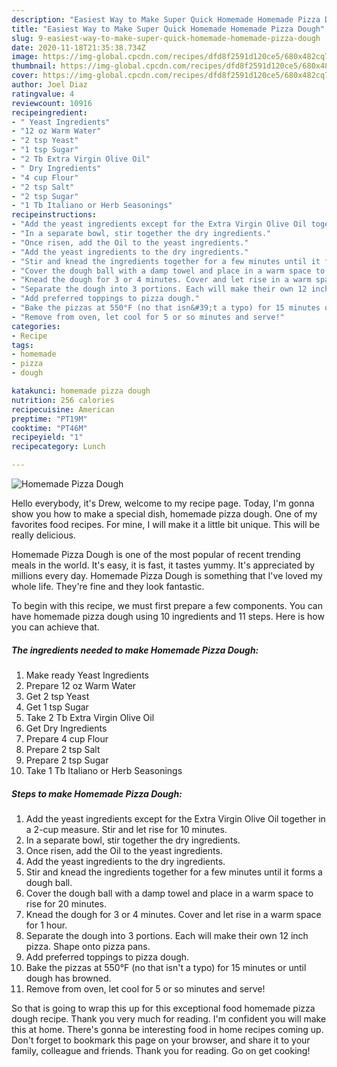 ```yaml
---
description: "Easiest Way to Make Super Quick Homemade Homemade Pizza Dough"
title: "Easiest Way to Make Super Quick Homemade Homemade Pizza Dough"
slug: 9-easiest-way-to-make-super-quick-homemade-homemade-pizza-dough
date: 2020-11-18T21:35:38.734Z
image: https://img-global.cpcdn.com/recipes/dfd8f2591d120ce5/680x482cq70/homemade-pizza-dough-recipe-main-photo.jpg
thumbnail: https://img-global.cpcdn.com/recipes/dfd8f2591d120ce5/680x482cq70/homemade-pizza-dough-recipe-main-photo.jpg
cover: https://img-global.cpcdn.com/recipes/dfd8f2591d120ce5/680x482cq70/homemade-pizza-dough-recipe-main-photo.jpg
author: Joel Diaz
ratingvalue: 4
reviewcount: 10916
recipeingredient:
- " Yeast Ingredients"
- "12 oz Warm Water"
- "2 tsp Yeast"
- "1 tsp Sugar"
- "2 Tb Extra Virgin Olive Oil"
- " Dry Ingredients"
- "4 cup Flour"
- "2 tsp Salt"
- "2 tsp Sugar"
- "1 Tb Italiano or Herb Seasonings"
recipeinstructions:
- "Add the yeast ingredients except for the Extra Virgin Olive Oil together in a 2-cup measure. Stir and let rise for 10 minutes."
- "In a separate bowl, stir together the dry ingredients."
- "Once risen, add the Oil to the yeast ingredients."
- "Add the yeast ingredients to the dry ingredients."
- "Stir and knead the ingredients together for a few minutes until it forms a dough ball."
- "Cover the dough ball with a damp towel and place in a warm space to rise for 20 minutes."
- "Knead the dough for 3 or 4 minutes. Cover and let rise in a warm space for 1 hour."
- "Separate the dough into 3 portions. Each will make their own 12 inch pizza. Shape onto pizza pans."
- "Add preferred toppings to pizza dough."
- "Bake the pizzas at 550°F (no that isn&#39;t a typo) for 15 minutes or until dough has browned."
- "Remove from oven, let cool for 5 or so minutes and serve!"
categories:
- Recipe
tags:
- homemade
- pizza
- dough

katakunci: homemade pizza dough 
nutrition: 256 calories
recipecuisine: American
preptime: "PT19M"
cooktime: "PT46M"
recipeyield: "1"
recipecategory: Lunch

---
```



![Homemade Pizza Dough](https://img-global.cpcdn.com/recipes/dfd8f2591d120ce5/680x482cq70/homemade-pizza-dough-recipe-main-photo.jpg)

Hello everybody, it's Drew, welcome to my recipe page. Today, I'm gonna show you how to make a special dish, homemade pizza dough. One of my favorites food recipes. For mine, I will make it a little bit unique. This will be really delicious.



Homemade Pizza Dough is one of the most popular of recent trending meals in the world. It's easy, it is fast, it tastes yummy. It's appreciated by millions every day. Homemade Pizza Dough is something that I've loved my whole life. They're fine and they look fantastic.


To begin with this recipe, we must first prepare a few components. You can have homemade pizza dough using 10 ingredients and 11 steps. Here is how you can achieve that.

<!--inarticleads1-->

##### The ingredients needed to make Homemade Pizza Dough:

1. Make ready  Yeast Ingredients
1. Prepare 12 oz Warm Water
1. Get 2 tsp Yeast
1. Get 1 tsp Sugar
1. Take 2 Tb Extra Virgin Olive Oil
1. Get  Dry Ingredients
1. Prepare 4 cup Flour
1. Prepare 2 tsp Salt
1. Prepare 2 tsp Sugar
1. Take 1 Tb Italiano or Herb Seasonings




<!--inarticleads2-->

##### Steps to make Homemade Pizza Dough:

1. Add the yeast ingredients except for the Extra Virgin Olive Oil together in a 2-cup measure. Stir and let rise for 10 minutes.
1. In a separate bowl, stir together the dry ingredients.
1. Once risen, add the Oil to the yeast ingredients.
1. Add the yeast ingredients to the dry ingredients.
1. Stir and knead the ingredients together for a few minutes until it forms a dough ball.
1. Cover the dough ball with a damp towel and place in a warm space to rise for 20 minutes.
1. Knead the dough for 3 or 4 minutes. Cover and let rise in a warm space for 1 hour.
1. Separate the dough into 3 portions. Each will make their own 12 inch pizza. Shape onto pizza pans.
1. Add preferred toppings to pizza dough.
1. Bake the pizzas at 550°F (no that isn&#39;t a typo) for 15 minutes or until dough has browned.
1. Remove from oven, let cool for 5 or so minutes and serve!




So that is going to wrap this up for this exceptional food homemade pizza dough recipe. Thank you very much for reading. I'm confident you will make this at home. There's gonna be interesting food in home recipes coming up. Don't forget to bookmark this page on your browser, and share it to your family, colleague and friends. Thank you for reading. Go on get cooking!
